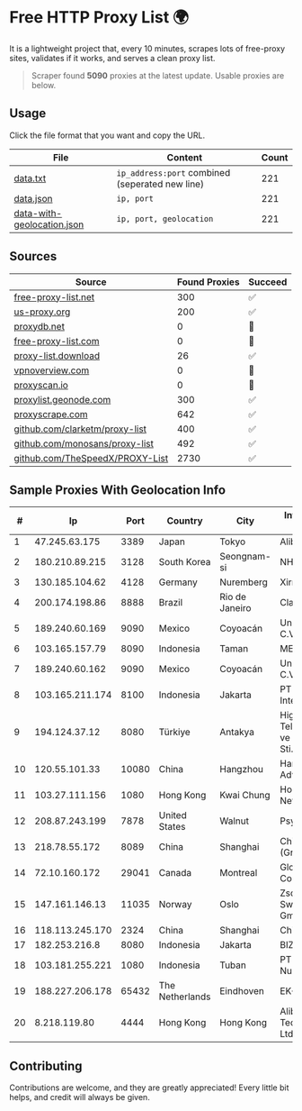 
# Free HTTP Proxy List 🌍

It is a lightweight project that, every 10 minutes, scrapes lots of free-proxy sites, validates if it works, and serves a clean proxy list.


> Scraper found **5090** proxies at the latest update. Usable proxies are below.

## Usage

Click the file format that you want and copy the URL.


|File|Content|Count|
|----|-------|-----|
|[data.txt](https://raw.githubusercontent.com/themiralay/Proxy-List-World/master/data.txt)|`ip_address:port` combined (seperated new line)|221|
|[data.json](https://raw.githubusercontent.com/themiralay/Proxy-List-World/master/data.json)|`ip, port`|221|
|[data-with-geolocation.json](https://raw.githubusercontent.com/themiralay/Proxy-List-World/master/data-with-geolocation.json)|`ip, port, geolocation`|221|

## Sources

|Source|Found Proxies|Succeed|
|------|-------------|-------|
|[free-proxy-list.net](https://free-proxy-list.net)|300|✅|
|[us-proxy.org](https://www.us-proxy.org)|200|✅|
|[proxydb.net](http://proxydb.net)|0|🚫|
|[free-proxy-list.com](https://free-proxy-list.com/?page=&port=&type%5B%5D=http&type%5B%5D=https&up_time=0&search=Search)|0|🚫|
|[proxy-list.download](https://www.proxy-list.download/HTTP)|26|✅|
|[vpnoverview.com](https://vpnoverview.com/privacy/anonymous-browsing/free-proxy-servers)|0|🚫|
|[proxyscan.io](https://www.proxyscan.io)|0|🚫|
|[proxylist.geonode.com](https://proxylist.geonode.com/api/proxy-list?limit=300&page=1&sort_by=lastChecked&sort_type=desc&protocols=http,https)|300|✅|
|[proxyscrape.com](https://api.proxyscrape.com/v2/?request=displayproxies&protocol=http&timeout=10000&country=all&ssl=all&anonymity=all)|642|✅|
|[github.com/clarketm/proxy-list](https://raw.githubusercontent.com/clarketm/proxy-list/master/proxy-list-raw.txt)|400|✅|
|[github.com/monosans/proxy-list](https://raw.githubusercontent.com/monosans/proxy-list/main/proxies/http.txt)|492|✅|
|[github.com/TheSpeedX/PROXY-List](https://raw.githubusercontent.com/TheSpeedX/PROXY-List/master/http.txt)|2730|✅|


## Sample Proxies With Geolocation Info

|#|Ip|Port|Country|City|Internet Service Provider|
|-|--|----|-------|----|-------------------------|
|1|47.245.63.175|3389|Japan|Tokyo|Alibaba Cloud LLC|
|2|180.210.89.215|3128|South Korea|Seongnam-si|NHNCLOUD|
|3|130.185.104.62|4128|Germany|Nuremberg|Xirra GmbH|
|4|200.174.198.86|8888|Brazil|Rio de Janeiro|Claro S.A|
|5|189.240.60.169|9090|Mexico|Coyoacán|Uninet S.A. de C.V.|
|6|103.165.157.79|8090|Indonesia|Taman|MEGADATA-ISP|
|7|189.240.60.162|9090|Mexico|Coyoacán|Uninet S.A. de C.V.|
|8|103.165.211.174|8100|Indonesia|Jakarta|PT iForte Global Internet|
|9|194.124.37.12|8080|Türkiye|Antakya|High Speed Telekomunikasyon ve Hab. Hiz. Ltd. Sti.|
|10|120.55.101.33|10080|China|Hangzhou|Hangzhou Alibaba Advertising Co|
|11|103.27.111.156|1080|Hong Kong|Kwai Chung|Hong Kong San Ai Net Int'l Limited|
|12|208.87.243.199|7878|United States|Walnut|Psychz Networks|
|13|218.78.55.172|8089|China|Shanghai|China Telecom (Group)|
|14|72.10.160.172|29041|Canada|Montreal|GloboTech Communications|
|15|147.161.146.13|11035|Norway|Oslo|Zscaler Switzerland GmbH|
|16|118.113.245.170|2324|China|Shanghai|Chinanet|
|17|182.253.216.8|8080|Indonesia|Jakarta|BIZNET|
|18|103.181.255.221|1080|Indonesia|Tuban|PT Giga Digital Nusantara|
|19|188.227.206.178|65432|The Netherlands|Eindhoven|EK-Media B.V.|
|20|8.218.119.80|4444|Hong Kong|Hong Kong|Alibaba (US) Technology Co., Ltd.|



## Contributing

Contributions are welcome, and they are greatly appreciated! Every
little bit helps, and credit will always be given.

